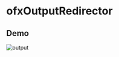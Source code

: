# ofxOutputRedirector

## Demo
![output](https://user-images.githubusercontent.com/37411670/75945786-94c65d00-5ede-11ea-8cb0-ddde102338f5.gif)
